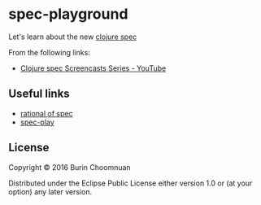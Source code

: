 # spec-playground

Let's learn about the new [clojure spec](http://clojure.org/guides/spec)

From the following links:

- [Clojure spec Screencasts Series - YouTube](https://www.youtube.com/playlist?list=PLZdCLR02grLrju9ntDh3RGPpWSWBvjwXg)

## Useful links

- [rational of spec](http://clojure.org/about/spec)
- [spec-play](https://github.com/frenchy64/spec-play)

## License

Copyright © 2016 Burin Choomnuan

Distributed under the Eclipse Public License either version 1.0 or (at
your option) any later version.
